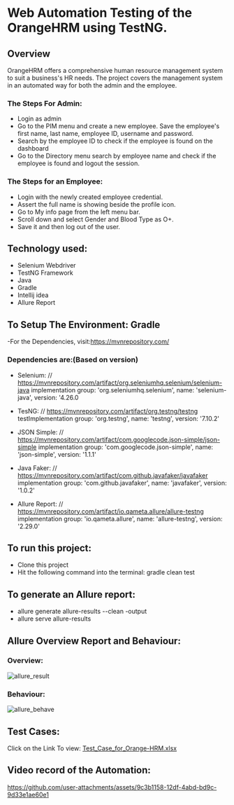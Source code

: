 # Web Automation Testing of the OrangeHRM using TestNG.
## Overview
OrangeHRM offers a comprehensive human resource management system to suit a business's HR needs. The project covers the management system in an automated way for both the admin and the employee.

### The Steps For Admin:
- Login as admin
- Go to the PIM menu and create a new employee. Save the employee's first name, last name, employee ID, username and password.
- Search by the employee ID to check if the employee is found on the dashboard
- Go to the Directory menu search by employee name and check if the employee is found and logout the session.

### The Steps for an Employee:
-  Login with the newly created employee credential.
-  Assert the full name is showing beside the profile icon.
-  Go to My info page from the left menu bar.
-  Scroll down and select Gender and Blood Type as O+.
-  Save it and then log out of the user.


## Technology used:
- Selenium Webdriver
- TestNG Framework
- Java
- Gradle
- Intellij idea
- Allure Report

## To Setup The Environment: Gradle
-For the Dependencies, visit:https://mvnrepository.com/

### Dependencies are:(Based on version)
- Selenium: 
  // https://mvnrepository.com/artifact/org.seleniumhq.selenium/selenium-java
    implementation group: 'org.seleniumhq.selenium', name: 'selenium-java', version: '4.26.0

- TesNG:  // https://mvnrepository.com/artifact/org.testng/testng
    testImplementation group: 'org.testng', name: 'testng', version: '7.10.2'

- JSON Simple: // https://mvnrepository.com/artifact/com.googlecode.json-simple/json-simple
    implementation group: 'com.googlecode.json-simple', name: 'json-simple', version: '1.1.1'

- Java Faker: // https://mvnrepository.com/artifact/com.github.javafaker/javafaker
    implementation group: 'com.github.javafaker', name: 'javafaker', version: '1.0.2'

- Allure Report:  // https://mvnrepository.com/artifact/io.qameta.allure/allure-testng
    implementation group: 'io.qameta.allure', name: 'allure-testng', version: '2.29.0'
  
## To run this project:
- Clone this project
- Hit the following command into the terminal: gradle clean test

## To generate an Allure report:
- allure generate allure-results --clean -output
- allure serve allure-results

## Allure Overview Report and Behaviour:
### Overview:
![allure_result](https://github.com/user-attachments/assets/f444aaba-cc3b-4ce8-9439-e3054a8ffd13)

### Behaviour:
![allure_behave](https://github.com/user-attachments/assets/ae2980f4-dda2-4d9f-9b97-04ecb2ee0599)

## Test Cases:
Click on the Link To view:
[Test_Case_for_Orange-HRM.xlsx](https://docs.google.com/spreadsheets/d/1s79SkjoR2SyH9pnuRBxkykA9bRQNq8dX/edit?usp=sharing&ouid=110248418070689819745&rtpof=true&sd=true)

## Video record of the Automation:



https://github.com/user-attachments/assets/9c3b1158-12df-4abd-bd9c-9d33e1ae60e1

